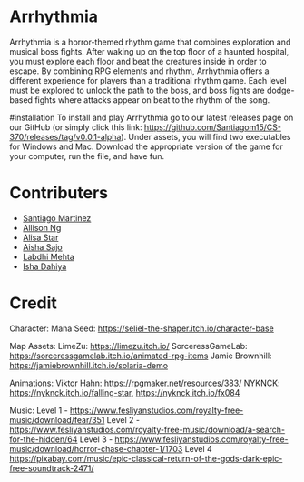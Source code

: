 # Arrhythmia 
Arrhythmia is a horror-themed rhythm game that combines exploration and musical boss fights. After waking up on the top floor of a haunted hospital, you must explore each floor and beat the creatures inside in order to escape. By combining RPG elements and rhythm, Arrhythmia offers a different experience for players than a traditional rhythm game. Each level must be explored to unlock the path to the boss, and boss fights are dodge-based fights where attacks appear on beat to the rhythm of the song. 

#installation
To install and play Arrhythmia go to our latest releases page on our GitHub (or simply click this link: https://github.com/Santiagom15/CS-370/releases/tag/v0.0.1-alpha). Under assets, you will find two executables for Windows and Mac. Download the appropriate version of the game for your computer, run the file, and have fun.

# Contributers
- [Santiago Martinez](https://github.com/Santiagom15)
- [Allison Ng](https://github.com/ngxallison)
- [Alisa Star](https://github.com/starralisa)
- [Aisha Sajo](https://github.com/asajo12)
- [Labdhi Mehta](https://github.com/labdhimehta)
- [Isha Dahiya](https://github.com/IshaD13)

# Credit 


Character:
Mana Seed:  https://seliel-the-shaper.itch.io/character-base

Map Assets:
LimeZu: https://limezu.itch.io/
SorceressGameLab: https://sorceressgamelab.itch.io/animated-rpg-items
Jamie Brownhill: https://jamiebrownhill.itch.io/solaria-demo 


Animations:
Viktor Hahn: https://rpgmaker.net/resources/383/
NYKNCK: https://nyknck.itch.io/falling-star, https://nyknck.itch.io/fx084 

Music:
Level 1 - https://www.fesliyanstudios.com/royalty-free-music/download/fear/351
Level 2 - https://www.fesliyanstudios.com/royalty-free-music/download/a-search-for-the-hidden/64 
Level 3 - https://www.fesliyanstudios.com/royalty-free-music/download/horror-chase-chapter-1/1703 
Level 4 https://pixabay.com/music/epic-classical-return-of-the-gods-dark-epic-free-soundtrack-2471/ 


